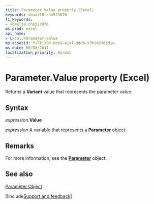 ```yaml
---
title: Parameter.Value property (Excel)
keywords: vbaxl10.chm523076
f1_keywords:
- vbaxl10.chm523076
ms.prod: excel
api_name:
- Excel.Parameter.Value
ms.assetid: f17f139d-8ce8-41af-3ddb-93b2de361d1a
ms.date: 06/08/2017
localization_priority: Normal
---
```



# Parameter.Value property (Excel)

Returns a  **Variant** value that represents the parameter value.


## Syntax

_expression_.**Value**

_expression_ A variable that represents a **[Parameter](Excel.Parameter.md)** object.


## Remarks

For more information, see the  **[Parameter](Excel.Parameter.md)** object.


## See also


[Parameter Object](Excel.Parameter.md)

[!include[Support and feedback](~/includes/feedback-boilerplate.md)]